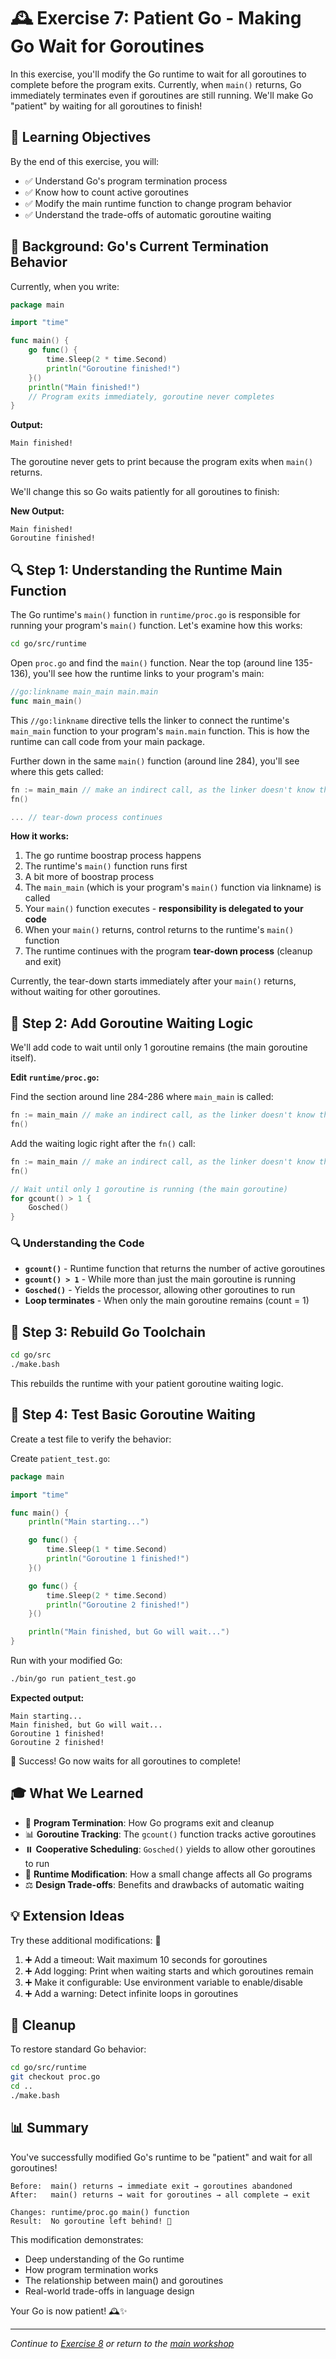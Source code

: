 # 🕰️ Exercise 7: Patient Go - Making Go Wait for Goroutines

In this exercise, you'll modify the Go runtime to wait for all goroutines to complete before the program exits. Currently, when `main()` returns, Go immediately terminates even if goroutines are still running. We'll make Go "patient" by waiting for all goroutines to finish!

## 🎯 Learning Objectives

By the end of this exercise, you will:

- ✅ Understand Go's program termination process
- ✅ Know how to count active goroutines
- ✅ Modify the main runtime function to change program behavior
- ✅ Understand the trade-offs of automatic goroutine waiting

## 🧠 Background: Go's Current Termination Behavior

Currently, when you write:

```go
package main

import "time"

func main() {
    go func() {
        time.Sleep(2 * time.Second)
        println("Goroutine finished!")
    }()
    println("Main finished!")
    // Program exits immediately, goroutine never completes
}
```

**Output:**
```
Main finished!
```

The goroutine never gets to print because the program exits when `main()` returns.

We'll change this so Go waits patiently for all goroutines to finish:

**New Output:**
```
Main finished!
Goroutine finished!
```

## 🔍 Step 1: Understanding the Runtime Main Function

The Go runtime's `main()` function in `runtime/proc.go` is responsible for running your program's `main()` function. Let's examine how this works:

```bash
cd go/src/runtime
```

Open `proc.go` and find the `main()` function. Near the top (around line 135-136), you'll see how the runtime links to your program's main:

```go
//go:linkname main_main main.main
func main_main()
```

This `//go:linkname` directive tells the linker to connect the runtime's `main_main` function to your program's `main.main` function. This is how the runtime can call code from your main package.

Further down in the same `main()` function (around line 284), you'll see where this gets called:

```go
fn := main_main // make an indirect call, as the linker doesn't know the address of the main package when laying down the runtime
fn()

... // tear-down process continues
```

**How it works:**

1. The go runtime boostrap process happens
2. The runtime's `main()` function runs first
3. A bit more of boostrap process
4. The `main_main` (which is your program's `main()` function via linkname) is called
5. Your `main()` function executes - **responsibility is delegated to your code**
6. When your `main()` returns, control returns to the runtime's `main()` function
7. The runtime continues with the program **tear-down process** (cleanup and exit)

Currently, the tear-down starts immediately after your `main()` returns, without waiting for other goroutines.

## 🔧 Step 2: Add Goroutine Waiting Logic

We'll add code to wait until only 1 goroutine remains (the main goroutine itself).

**Edit `runtime/proc.go`:**

Find the section around line 284-286 where `main_main` is called:

```go
fn := main_main // make an indirect call, as the linker doesn't know the address of the main package when laying down the runtime
fn()
```

Add the waiting logic right after the `fn()` call:

```go
fn := main_main // make an indirect call, as the linker doesn't know the address of the main package when laying down the runtime
fn()

// Wait until only 1 goroutine is running (the main goroutine)
for gcount() > 1 {
	Gosched()
}
```

### 🔍 Understanding the Code

- **`gcount()`** - Runtime function that returns the number of active goroutines
- **`gcount() > 1`** - While more than just the main goroutine is running
- **`Gosched()`** - Yields the processor, allowing other goroutines to run
- **Loop terminates** - When only the main goroutine remains (count = 1)

## 📝 Step 3: Rebuild Go Toolchain

```bash
cd go/src
./make.bash
```

This rebuilds the runtime with your patient goroutine waiting logic.

## 🧪 Step 4: Test Basic Goroutine Waiting

Create a test file to verify the behavior:

Create `patient_test.go`:

```go
package main

import "time"

func main() {
	println("Main starting...")

	go func() {
		time.Sleep(1 * time.Second)
		println("Goroutine 1 finished!")
	}()

	go func() {
		time.Sleep(2 * time.Second)
		println("Goroutine 2 finished!")
	}()

	println("Main finished, but Go will wait...")
}
```

Run with your modified Go:

```bash
./bin/go run patient_test.go
```

**Expected output:**

```
Main starting...
Main finished, but Go will wait...
Goroutine 1 finished!
Goroutine 2 finished!
```

🎉 Success! Go now waits for all goroutines to complete!

## 🎓 What We Learned

- 🔄 **Program Termination**: How Go programs exit and cleanup
- 📊 **Goroutine Tracking**: The `gcount()` function tracks active goroutines
- ⏸️ **Cooperative Scheduling**: `Gosched()` yields to allow other goroutines to run
- 🔧 **Runtime Modification**: How a small change affects all Go programs
- ⚖️ **Design Trade-offs**: Benefits and drawbacks of automatic waiting

## 💡 Extension Ideas

Try these additional modifications: 🚀

1. ➕ Add a timeout: Wait maximum 10 seconds for goroutines
2. ➕ Add logging: Print when waiting starts and which goroutines remain
3. ➕ Make it configurable: Use environment variable to enable/disable
4. ➕ Add a warning: Detect infinite loops in goroutines

## 🧹 Cleanup

To restore standard Go behavior:

```bash
cd go/src/runtime
git checkout proc.go
cd ..
./make.bash
```

## 📊 Summary

You've successfully modified Go's runtime to be "patient" and wait for all goroutines!

```
Before:  main() returns → immediate exit → goroutines abandoned
After:   main() returns → wait for goroutines → all complete → exit

Changes: runtime/proc.go main() function
Result:  No goroutine left behind! 🎯
```

This modification demonstrates:

- Deep understanding of the Go runtime
- How program termination works
- The relationship between main() and goroutines
- Real-world trade-offs in language design

Your Go is now patient! 🕰️✨

---

*Continue to [Exercise 8](08-goroutine-sleep-detective.md) or return to the [main workshop](../README.md)*
